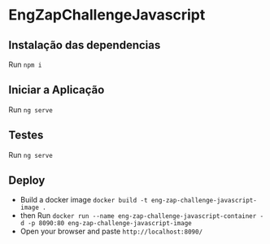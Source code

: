 # EngZapChallengeJavascript

## Instalação das dependencias
Run `npm i` 

## Iniciar a Aplicação
Run `ng serve` 

## Testes
Run `ng serve` 

## Deploy
* Build a docker image `docker build -t eng-zap-challenge-javascript-image .` 
* then Run `docker run --name eng-zap-challenge-javascript-container -d -p 8090:80 eng-zap-challenge-javascript-image` 
* Open your browser and paste `http://localhost:8090/`